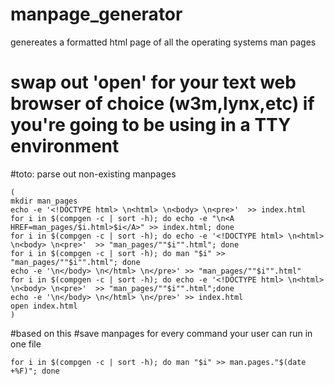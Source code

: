 # manpage_generator
genereates a formatted html page  of all the operating systems man pages 


# swap out 'open' for your text web browser of choice (w3m,lynx,etc) if you're going to be using in a TTY environment
#toto: parse out non-existing manpages


```
(
mkdir man_pages
echo -e '<!DOCTYPE html> \n<html> \n<body> \n<pre>'  >> index.html
for i in $(compgen -c | sort -h); do echo -e "\n<A HREF=man_pages/$i.html>$i</A>" >> index.html; done	
for i in $(compgen -c | sort -h); do echo -e '<!DOCTYPE html> \n<html> \n<body> \n<pre>'  >> "man_pages/""$i"".html"; done
for i in $(compgen -c | sort -h); do man "$i" >> "man_pages/""$i"".html"; done
echo -e '\n</body> \n</html> \n</pre>' >> "man_pages/""$i"".html"
for i in $(compgen -c | sort -h); do echo -e '<!DOCTYPE html> \n<html> \n<body> \n<pre>'  >> "man_pages/""$i"".html";done
echo -e '\n</body> \n</html> \n</pre>' >> index.html 
open index.html
)
```

#based on this
#save manpages for every command your user can run in one file
```
for i in $(compgen -c | sort -h); do man "$i" >> man.pages."$(date +%F)"; done
```
